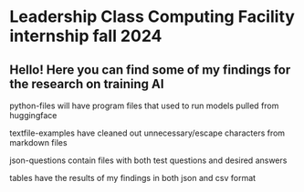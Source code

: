 # Leadership Class Computing Facility internship fall 2024
## Hello! Here you can find some of my findings for the research on training AI

python-files will have program files that used to run models pulled from huggingface

textfile-examples have cleaned out unnecessary/escape characters from markdown files

json-questions contain files with both test questions and desired answers

tables have the results of my findings in both json and csv format
